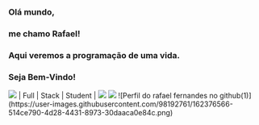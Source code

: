 ### Olá mundo,
### me chamo Rafael!
### Aqui veremos a programação de uma vida.
### Seja Bem-Vindo!
<img src="https://drive.google.com/file/d/1FsixLzOY8aIBfExB2IV58Mt2ZATM9e03/view?usp=sharing" />
| Full | Stack | Student |
<img src="https://github-readme-stats.vercel.app/api/top-langs/?username=rafael-f" />  <img src="https://github-readme-streak-stats.herokuapp.com/?user=rafael-f" />
![Perfil do rafael fernandes no github(1)](https://user-images.githubusercontent.com/98192761/162376566-514ce790-4d28-4431-8973-30daaca0e84c.png)
